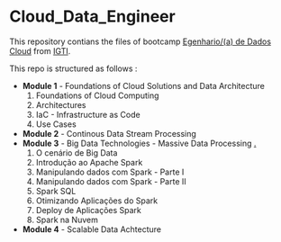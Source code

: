 # Cloud_Data_Engineer

This repository contians the files of bootcamp [Egenhario/(a) de Dados Cloud](https://www.igti.com.br/bootcamp/engenheiro-de-dados-cloud) from [IGTI](https://www.igti.com.br/).

This repo is structured as follows : 

- **Module 1** - Foundations of Cloud Solutions and Data Architecture
    1. Foundations of Cloud Computing
    2. Architectures
    3. IaC - Infrastructure as Code
    4. Use Cases
- **Module 2** - Continous Data Stream Processing
- **Module 3** - Big Data Technologies - Massive Data Processing [.](./Module_3/)
    1. O cenário de Big Data
    2. Introdução ao Apache Spark
    3. Manipulando dados com Spark - Parte I
    4. Manipulando dados com Spark - Parte II
    5. Spark SQL 
    6. Otimizando Aplicações do Spark
    7. Deploy de Aplicações Spark
    8.  Spark na Nuvem
- **Module 4** - Scalable Data Achtecture

